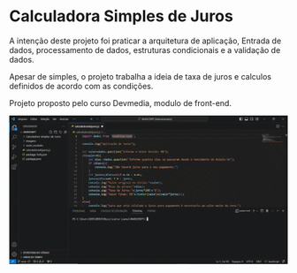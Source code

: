 <H1>Calculadora Simples de Juros</h1>

<p>A intenção deste projeto foi praticar a arquitetura de aplicação, Entrada de dados, processamento de dados, estruturas condicionais e a validação de dados.</p>
<p>Apesar de simples, o projeto trabalha a ideia de taxa de juros e calculos definidos de acordo com as condições.</p>

<p>Projeto proposto pelo curso Devmedia, modulo de front-end.</p>




![GIF](https://github.com/lluanamendes/Calculadora-de-Juros-Simples-Javascript/blob/main/ezgif.com-animated-gif-maker.gif?raw=true)
